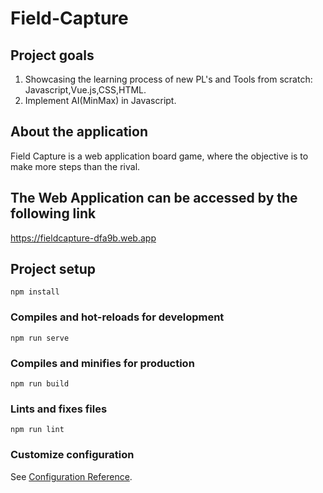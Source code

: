 # Field-Capture
## Project goals
1. Showcasing the learning process of new PL's and Tools from scratch: Javascript,Vue.js,CSS,HTML.
2. Implement AI(MinMax) in Javascript.

## About the application
Field Capture is a web application board game, where the objective is to make more steps than the rival.


## The Web Application can be accessed by the following link

https://fieldcapture-dfa9b.web.app


## Project setup
```
npm install
```

### Compiles and hot-reloads for development
```
npm run serve
```

### Compiles and minifies for production
```
npm run build
```

### Lints and fixes files
```
npm run lint
```

### Customize configuration
See [Configuration Reference](https://cli.vuejs.org/config/).
